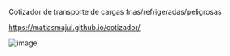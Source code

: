 Cotizador de transporte de cargas frias/refrigeradas/peligrosas


https://matiasmajul.github.io/cotizador/


![image](https://user-images.githubusercontent.com/37583685/164530139-9143d91b-5837-48a8-bb4f-a03a0481c84b.png)
